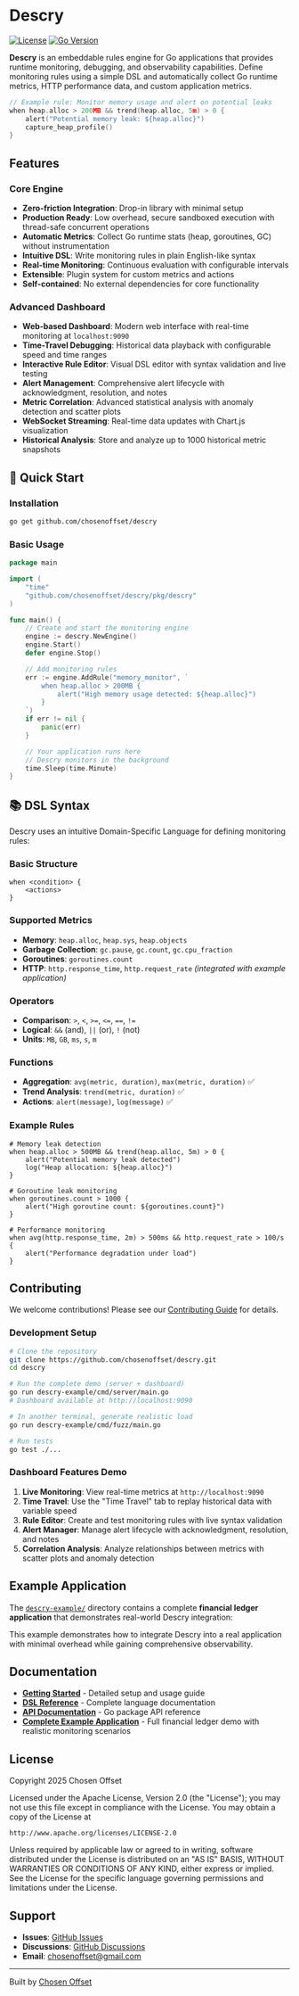 # Descry

[![License](https://img.shields.io/badge/License-Apache%202.0-blue.svg)](https://opensource.org/licenses/Apache-2.0)
[![Go Version](https://img.shields.io/badge/go-%3E%3D1.21-00ADD8.svg)](https://golang.org/)

**Descry** is an embeddable rules engine for Go applications that provides runtime monitoring, debugging, and observability capabilities. Define monitoring rules using a simple DSL and automatically collect Go runtime metrics, HTTP performance data, and custom application metrics.

```go
// Example rule: Monitor memory usage and alert on potential leaks
when heap.alloc > 200MB && trend(heap.alloc, 5m) > 0 {
    alert("Potential memory leak: ${heap.alloc}")
    capture_heap_profile()
}
```

## Features

### Core Engine
- **Zero-friction Integration**: Drop-in library with minimal setup
- **Production Ready**: Low overhead, secure sandboxed execution with thread-safe concurrent operations
- **Automatic Metrics**: Collect Go runtime stats (heap, goroutines, GC) without instrumentation
- **Intuitive DSL**: Write monitoring rules in plain English-like syntax
- **Real-time Monitoring**: Continuous evaluation with configurable intervals
- **Extensible**: Plugin system for custom metrics and actions
- **Self-contained**: No external dependencies for core functionality

### Advanced Dashboard
- **Web-based Dashboard**: Modern web interface with real-time monitoring at `localhost:9090`
- **Time-Travel Debugging**: Historical data playback with configurable speed and time ranges
- **Interactive Rule Editor**: Visual DSL editor with syntax validation and live testing
- **Alert Management**: Comprehensive alert lifecycle with acknowledgment, resolution, and notes
- **Metric Correlation**: Advanced statistical analysis with anomaly detection and scatter plots
- **WebSocket Streaming**: Real-time data updates with Chart.js visualization
- **Historical Analysis**: Store and analyze up to 1000 historical metric snapshots

## 🚀 Quick Start

### Installation

```bash
go get github.com/chosenoffset/descry
```

### Basic Usage

```go
package main

import (
    "time"
    "github.com/chosenoffset/descry/pkg/descry"
)

func main() {
    // Create and start the monitoring engine
    engine := descry.NewEngine()
    engine.Start()
    defer engine.Stop()

    // Add monitoring rules
    err := engine.AddRule("memory_monitor", `
        when heap.alloc > 200MB {
            alert("High memory usage detected: ${heap.alloc}")
        }
    `)
    if err != nil {
        panic(err)
    }

    // Your application runs here
    // Descry monitors in the background
    time.Sleep(time.Minute)
}
```

## 📚 DSL Syntax

Descry uses an intuitive Domain-Specific Language for defining monitoring rules:

### Basic Structure
```dscr
when <condition> {
    <actions>
}
```

### Supported Metrics
- **Memory**: `heap.alloc`, `heap.sys`, `heap.objects`
- **Garbage Collection**: `gc.pause`, `gc.count`, `gc.cpu_fraction`
- **Goroutines**: `goroutines.count`
- **HTTP**: `http.response_time`, `http.request_rate` *(integrated with example application)*

### Operators
- **Comparison**: `>`, `<`, `>=`, `<=`, `==`, `!=`
- **Logical**: `&&` (and), `||` (or), `!` (not)
- **Units**: `MB`, `GB`, `ms`, `s`, `m`

### Functions
- **Aggregation**: `avg(metric, duration)`, `max(metric, duration)` ✅
- **Trend Analysis**: `trend(metric, duration)` ✅
- **Actions**: `alert(message)`, `log(message)` ✅

### Example Rules

```dscr
# Memory leak detection
when heap.alloc > 500MB && trend(heap.alloc, 5m) > 0 {
    alert("Potential memory leak detected")
    log("Heap allocation: ${heap.alloc}")
}

# Goroutine leak monitoring
when goroutines.count > 1000 {
    alert("High goroutine count: ${goroutines.count}")
}

# Performance monitoring
when avg(http.response_time, 2m) > 500ms && http.request_rate > 100/s {
    alert("Performance degradation under load")
}
```

## Contributing

We welcome contributions! Please see our [Contributing Guide](CONTRIBUTING.md) for details.

### Development Setup

```bash
# Clone the repository
git clone https://github.com/chosenoffset/descry.git
cd descry

# Run the complete demo (server + dashboard)
go run descry-example/cmd/server/main.go
# Dashboard available at http://localhost:9090

# In another terminal, generate realistic load
go run descry-example/cmd/fuzz/main.go

# Run tests
go test ./...
```

### Dashboard Features Demo

1. **Live Monitoring**: View real-time metrics at `http://localhost:9090`
2. **Time Travel**: Use the "Time Travel" tab to replay historical data with variable speed
3. **Rule Editor**: Create and test monitoring rules with live syntax validation
4. **Alert Manager**: Manage alert lifecycle with acknowledgment, resolution, and notes
5. **Correlation Analysis**: Analyze relationships between metrics with scatter plots and anomaly detection

## Example Application

The [`descry-example/`](descry-example/) directory contains a complete **financial ledger application** that demonstrates real-world Descry integration:

This example demonstrates how to integrate Descry into a real application with minimal overhead while gaining comprehensive observability.

## Documentation

- **[Getting Started](docs/getting-started.md)** - Detailed setup and usage guide
- **[DSL Reference](docs/dsl-reference.md)** - Complete language documentation
- **[API Documentation](docs/api.md)** - Go package API reference
- **[Complete Example Application](descry-example/)** - Full financial ledger demo with realistic monitoring scenarios

## License

Copyright 2025 Chosen Offset

Licensed under the Apache License, Version 2.0 (the "License");
you may not use this file except in compliance with the License.
You may obtain a copy of the License at

    http://www.apache.org/licenses/LICENSE-2.0

Unless required by applicable law or agreed to in writing, software
distributed under the License is distributed on an "AS IS" BASIS,
WITHOUT WARRANTIES OR CONDITIONS OF ANY KIND, either express or implied.
See the License for the specific language governing permissions and
limitations under the License.

## Support

- **Issues**: [GitHub Issues](https://github.com/chosenoffset/descry/issues)
- **Discussions**: [GitHub Discussions](https://github.com/chosenoffset/descry/discussions)
- **Email**: chosenoffset@gmail.com

---

Built by [Chosen Offset](https://chosenoffset.com)